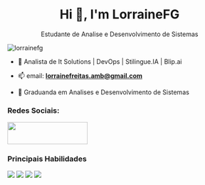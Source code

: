 <h1 align="center">Hi 👋, I'm LorraineFG</h1>
<p align = "center">Estudante de Analise e Desenvolvimento de Sistemas</p>


<p align="left"> <img src="https://komarev.com/ghpvc/?username=lorrainefg&label=Profile%20views&color=0e75b6&style=flat" alt="lorrainefg" /> </p>

- 🌱 Analista de It Solutions | DevOps | Stilingue.IA | Blip.ai

- 📫 email: **lorrainefreitas.amb@gmail.com**

- 📄 Graduanda em Analises e Desenvolvimento de Sistemas



<h3 align="left">Redes Sociais:</h3>
<p align="left">
  <a href="https://www.linkedin.com/in/lorrainefg" alt="Linekdin" target="_blank">
  <img src="https://www.citypng.com/public/uploads/preview/hd-linkedin-white-logo-transparent-background-31623962286lx7yrezhte.png" width="180" height="50"></a>
  

<h3 align="left">Principais Habilidades</h3>
<p align="left"> 
  <img src="https://img.shields.io/badge/Python-3776AB?style=for-the-badge&logo=python&logoColor=white">
  <img src="https://img.shields.io/badge/Django-092E20?style=for-the-badge&logo=django&logoColor=white">
  <img src="https://img.shields.io/badge/HTML5-E34F26?style=for-the-badge&logo=html5&logoColor=white">
  <img src="https://img.shields.io/badge/CSS-239120?&style=for-the-badge&logo=css3&logoColor=white"></p>



